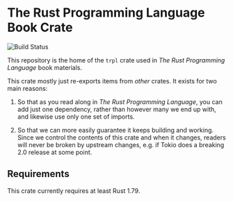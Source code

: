 # The Rust Programming Language Book Crate

![Build Status](https://github.com/chriskrycho/trpl-crate/workflows/CI/badge.svg)

This repository is the home of the `trpl` crate used in _The Rust Programming
Language_ book materials.

This crate mostly just re-exports items from *other* crates. It exists for two
main reasons:

1. So that as you read along in _The Rust Programming Language_, you can add
   just one dependency, rather than however many we end up with, and likewise
   use only one set of imports.

2. So that we can more easily guarantee it keeps building and working. Since we
   control the contents of this crate and when it changes, readers will never be
   broken by upstream changes, e.g. if Tokio does a breaking 2.0 release at some
   point.

## Requirements

This crate currently requires at least Rust 1.79.
